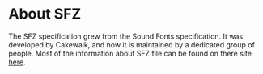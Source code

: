 # About SFZ

The SFZ specification grew from the Sound Fonts specification. It was developed by Cakewalk, and now it is maintained by a dedicated group of people. Most of the information about SFZ file can be found on there site [here](https://sfzformat.com/).